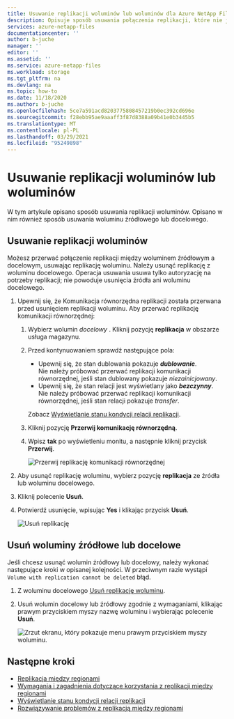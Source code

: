 ```yaml
---
title: Usuwanie replikacji woluminów lub woluminów dla Azure NetApp Files replikacji między regionami | Microsoft Docs
description: Opisuje sposób usuwania połączenia replikacji, które nie jest już potrzebne między woluminami źródłowymi i docelowymi.
services: azure-netapp-files
documentationcenter: ''
author: b-juche
manager: ''
editor: ''
ms.assetid: ''
ms.service: azure-netapp-files
ms.workload: storage
ms.tgt_pltfrm: na
ms.devlang: na
ms.topic: how-to
ms.date: 11/18/2020
ms.author: b-juche
ms.openlocfilehash: 5ce7a591acd8203775808457219b0ec392cd696e
ms.sourcegitcommit: f28ebb95ae9aaaff3f87d8388a09b41e0b3445b5
ms.translationtype: MT
ms.contentlocale: pl-PL
ms.lasthandoff: 03/29/2021
ms.locfileid: "95249898"
---
```

# <a name="delete-volume-replications-or-volumes"></a>Usuwanie replikacji woluminów lub woluminów

W tym artykule opisano sposób usuwania replikacji woluminów. Opisano w nim również sposób usuwania woluminu źródłowego lub docelowego.

## <a name="delete-volume-replications"></a>Usuwanie replikacji woluminów

Możesz przerwać połączenie replikacji między woluminem źródłowym a docelowym, usuwając replikację woluminu. Należy usunąć replikację z woluminu docelowego. Operacja usuwania usuwa tylko autoryzację na potrzeby replikacji; nie powoduje usunięcia źródła ani woluminu docelowego. 

1. Upewnij się, że Komunikacja równorzędna replikacji została przerwana przed usunięciem replikacji woluminu. Aby przerwać replikację komunikacji równorzędnej: 

    1. Wybierz wolumin *docelowy* . Kliknij pozycję **replikacja** w obszarze usługa magazynu.  

    2.  Przed kontynuowaniem sprawdź następujące pola:  
        * Upewnij się, że stan dublowania pokazuje ***dublowanie***.   
            Nie należy próbować przerwać replikacji komunikacji równorzędnej, jeśli stan dublowany pokazuje *niezainicjowany*.
        * Upewnij się, że stan relacji jest wyświetlany jako ***bezczynny***.   
            Nie należy próbować przerwać replikacji komunikacji równorzędnej, jeśli stan relacji pokazuje *transfer*.   

        Zobacz [Wyświetlanie stanu kondycji relacji replikacji](cross-region-replication-display-health-status.md). 

    3.  Kliknij pozycję **Przerwij komunikację równorzędną**.  

    4.  Wpisz **tak** po wyświetleniu monitu, a następnie kliknij przycisk **Przerwij**. 

        ![Przerwij replikację komunikacji równorzędnej](../media/azure-netapp-files/cross-region-replication-break-replication-peering.png)


1. Aby usunąć replikację woluminu, wybierz pozycję **replikacja** ze źródła lub woluminu docelowego.  

2. Kliknij polecenie **Usuń**.    

3. Potwierdź usunięcie, wpisując **Yes** i klikając przycisk **Usuń**.   

    ![Usuń replikację](../media/azure-netapp-files/cross-region-replication-delete-replication.png)

## <a name="delete-source-or-destination-volumes"></a>Usuń woluminy źródłowe lub docelowe

Jeśli chcesz usunąć wolumin źródłowy lub docelowy, należy wykonać następujące kroki w opisanej kolejności. W przeciwnym razie wystąpi `Volume with replication cannot be deleted` błąd.  

1. Z woluminu docelowego [Usuń replikację woluminu](#delete-volume-replications).   

2. Usuń wolumin docelowy lub źródłowy zgodnie z wymaganiami, klikając prawym przyciskiem myszy nazwę woluminu i wybierając polecenie **Usuń**.   

    ![Zrzut ekranu, który pokazuje menu prawym przyciskiem myszy woluminu.](../media/azure-netapp-files/cross-region-replication-delete-volume.png)

## <a name="next-steps"></a>Następne kroki  

* [Replikacja między regionami](cross-region-replication-introduction.md)
* [Wymagania i zagadnienia dotyczące korzystania z replikacji między regionami](cross-region-replication-requirements-considerations.md)
* [Wyświetlanie stanu kondycji relacji replikacji](cross-region-replication-display-health-status.md)
* [Rozwiązywanie problemów z replikacją między regionami](troubleshoot-cross-region-replication.md)


